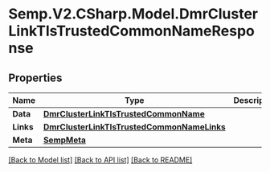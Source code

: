 # Semp.V2.CSharp.Model.DmrClusterLinkTlsTrustedCommonNameResponse
## Properties

Name | Type | Description | Notes
------------ | ------------- | ------------- | -------------
**Data** | [**DmrClusterLinkTlsTrustedCommonName**](DmrClusterLinkTlsTrustedCommonName.md) |  | [optional] 
**Links** | [**DmrClusterLinkTlsTrustedCommonNameLinks**](DmrClusterLinkTlsTrustedCommonNameLinks.md) |  | [optional] 
**Meta** | [**SempMeta**](SempMeta.md) |  | 

[[Back to Model list]](../README.md#documentation-for-models) [[Back to API list]](../README.md#documentation-for-api-endpoints) [[Back to README]](../README.md)

